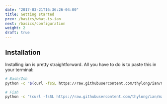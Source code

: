```yaml
---
date: "2017-03-21T16:36:26-04:00"
title: Getting started
prev: /basics/what-is-ian
next: /basics/configuration
weight: 2
draft: true
---
```


## Installation

Installing ian is pretty straightforward.
All you have to do is to paste this in your terminal:

```bash
# Bash/Zsh
python -c "$(curl -fsSL https://raw.githubusercontent.com/thylong/ian/master/install/install.py)"

# Fish
python -c "(curl -fsSL https://raw.githubusercontent.com/thylong/ian/master/install/install.py)"
```
